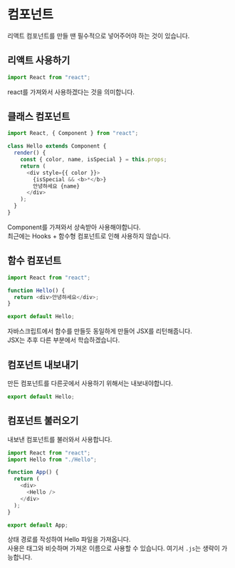 # 컴포넌트

리액트 컴포넌트를 만들 땐 필수적으로 넣어주어야 하는 것이 있습니다.

## 리액트 사용하기

```js
import React from "react";
```

react를 가져와서 사용하겠다는 것을 의미합니다.

## 클래스 컴포넌트

```js
import React, { Component } from "react";

class Hello extends Component {
  render() {
    const { color, name, isSpecial } = this.props;
    return (
      <div style={{ color }}>
        {isSpecial && <b>*</b>}
        안녕하세요 {name}
      </div>
    );
  }
}
```

Component를 가져와서 상속받아 사용해야합니다.<br/>
최근에는 Hooks + 함수형 컴포넌트로 인해 사용하지 않습니다.

## 함수 컴포넌트

```js
import React from "react";

function Hello() {
  return <div>안녕하세요</div>;
}

export default Hello;
```

자바스크립트에서 함수를 만들듯 동일하게 만들어 JSX를 리턴해줍니다.<br/>
JSX는 추후 다른 부분에서 학습하겠습니다.

## 컴포넌트 내보내기

만든 컴포넌트를 다른곳에서 사용하기 위해서는 내보내야합니다.

```js
export default Hello;
```

## 컴포넌트 불러오기

내보낸 컴포넌트를 불러와서 사용합니다.

```js
import React from "react";
import Hello from "./Hello";

function App() {
  return (
    <div>
      <Hello />
    </div>
  );
}

export default App;
```

상태 경로를 작성하여 Hello 파일을 가져옵니다.<br/>
사용은 태그와 비슷하며 가져온 이름으로 사용할 수 있습니다. 여기서 `.js`는 생략이 가능합니다.
